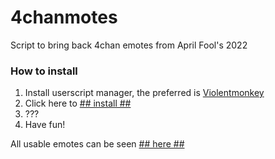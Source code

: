 # 4chanmotes
Script to bring back 4chan emotes from April Fool's 2022

### How to install
1. Install userscript manager, the preferred is [Violentmonkey](https://violentmonkey.github.io/get-it/)
2. Click here to [## install ##](https://elch01.github.io/4chanemotes.github.io/4chanmotes.user.js)
3. ???
4. Have fun!

All usable emotes can be seen [## here ##](https://elch01.github.io/4chanemotes.github.io/emotes)
